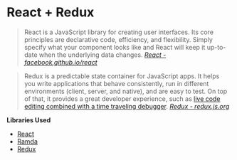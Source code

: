 # React + Redux
> React is a JavaScript library for creating user interfaces. Its core principles are declarative code, efficiency, and flexibility. Simply specify what your component looks like and React will keep it up-to-date when the underlying data changes.
> *[React - facebook.github.io/react](http://facebook.github.io/react)*


> Redux is a predictable state container for JavaScript apps.
> It helps you write applications that behave consistently, run in different environments (client, server, and native), and are easy to test. On top of that, it provides a great developer experience, such as [live code editing combined with a time traveling debugger](https://github.com/gaearon/redux-devtools).
> *[Redux - redux.js.org](http://redux.js.org/)*

**Libraries Used**

- [React](https://facebook.github.io/react/)
- [Ramda](http://ramdajs.com/)
- [Redux](http://redux.js.org/)
